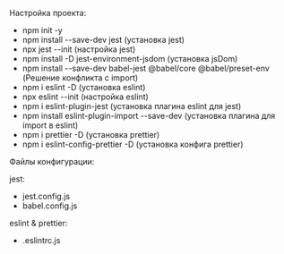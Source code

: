 Настройка проекта:

- npm init -y
- npm install --save-dev jest (установка jest)
- npx jest --init (настройка jest)
- npm install -D jest-environment-jsdom (установка jsDom)
- npm install --save-dev babel-jest @babel/core @babel/preset-env (Решение конфликта с import)
- npm i eslint -D (установка eslint)
- npx eslint --init (настройка eslint)
- npm i eslint-plugin-jest (установка плагина eslint для jest)
- npm install eslint-plugin-import --save-dev (установка плагина для import в eslint)
- npm i prettier -D (установка prettier)
- npm i eslint-config-prettier -D (установка конфига prettier)


Файлы конфигурации:

jest:
- jest.config.js
- babel.config.js

eslint & prettier:
- .eslintrc.js